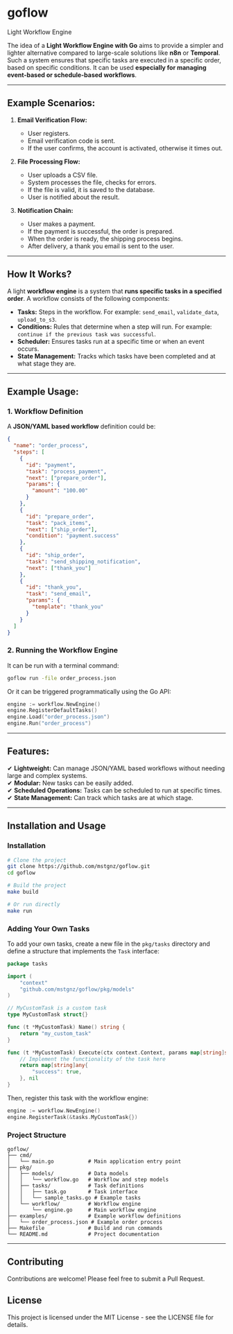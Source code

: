 # goflow

Light Workflow Engine

The idea of a **Light Workflow Engine with Go** aims to provide a simpler and lighter alternative compared to large-scale solutions like **n8n** or **Temporal**. Such a system ensures that specific tasks are executed in a specific order, based on specific conditions. It can be used **especially for managing event-based or schedule-based workflows**.

---

## **Example Scenarios:**

1. **Email Verification Flow:**

   - User registers.
   - Email verification code is sent.
   - If the user confirms, the account is activated, otherwise it times out.

2. **File Processing Flow:**

   - User uploads a CSV file.
   - System processes the file, checks for errors.
   - If the file is valid, it is saved to the database.
   - User is notified about the result.

3. **Notification Chain:**
   - User makes a payment.
   - If the payment is successful, the order is prepared.
   - When the order is ready, the shipping process begins.
   - After delivery, a thank you email is sent to the user.

---

## **How It Works?**

A light **workflow engine** is a system that **runs specific tasks in a specified order**. A workflow consists of the following components:

- **Tasks:** Steps in the workflow. For example: `send_email`, `validate_data`, `upload_to_s3`.
- **Conditions:** Rules that determine when a step will run. For example: `continue if the previous task was successful`.
- **Scheduler:** Ensures tasks run at a specific time or when an event occurs.
- **State Management:** Tracks which tasks have been completed and at what stage they are.

---

## **Example Usage:**

### **1. Workflow Definition**

A **JSON/YAML based workflow** definition could be:

```json
{
  "name": "order_process",
  "steps": [
    {
      "id": "payment",
      "task": "process_payment",
      "next": ["prepare_order"],
      "params": {
        "amount": "100.00"
      }
    },
    {
      "id": "prepare_order",
      "task": "pack_items",
      "next": ["ship_order"],
      "condition": "payment.success"
    },
    {
      "id": "ship_order",
      "task": "send_shipping_notification",
      "next": ["thank_you"]
    },
    {
      "id": "thank_you",
      "task": "send_email",
      "params": {
        "template": "thank_you"
      }
    }
  ]
}
```

### **2. Running the Workflow Engine**

It can be run with a terminal command:

```bash
goflow run -file order_process.json
```

Or it can be triggered programmatically using the Go API:

```go
engine := workflow.NewEngine()
engine.RegisterDefaultTasks()
engine.Load("order_process.json")
engine.Run("order_process")
```

---

## **Features:**

✔ **Lightweight:** Can manage JSON/YAML based workflows without needing large and complex systems.  
✔ **Modular:** New tasks can be easily added.  
✔ **Scheduled Operations:** Tasks can be scheduled to run at specific times.  
✔ **State Management:** Can track which tasks are at which stage.

---

## **Installation and Usage**

### **Installation**

```bash
# Clone the project
git clone https://github.com/mstgnz/goflow.git
cd goflow

# Build the project
make build

# Or run directly
make run
```

### **Adding Your Own Tasks**

To add your own tasks, create a new file in the `pkg/tasks` directory and define a structure that implements the `Task` interface:

```go
package tasks

import (
	"context"
	"github.com/mstgnz/goflow/pkg/models"
)

// MyCustomTask is a custom task
type MyCustomTask struct{}

func (t *MyCustomTask) Name() string {
	return "my_custom_task"
}

func (t *MyCustomTask) Execute(ctx context.Context, params map[string]string, state *models.WorkflowState) (map[string]any, error) {
	// Implement the functionality of the task here
	return map[string]any{
		"success": true,
	}, nil
}
```

Then, register this task with the workflow engine:

```go
engine := workflow.NewEngine()
engine.RegisterTask(&tasks.MyCustomTask{})
```

### **Project Structure**

```
goflow/
├── cmd/
│   └── main.go           # Main application entry point
├── pkg/
│   ├── models/           # Data models
│   │   └── workflow.go   # Workflow and step models
│   ├── tasks/            # Task definitions
│   │   ├── task.go       # Task interface
│   │   └── sample_tasks.go # Example tasks
│   └── workflow/         # Workflow engine
│       └── engine.go     # Main workflow engine
├── examples/             # Example workflow definitions
│   └── order_process.json # Example order process
├── Makefile              # Build and run commands
└── README.md             # Project documentation
```

---

## Contributing

Contributions are welcome! Please feel free to submit a Pull Request.

## License

This project is licensed under the MIT License - see the LICENSE file for details.
